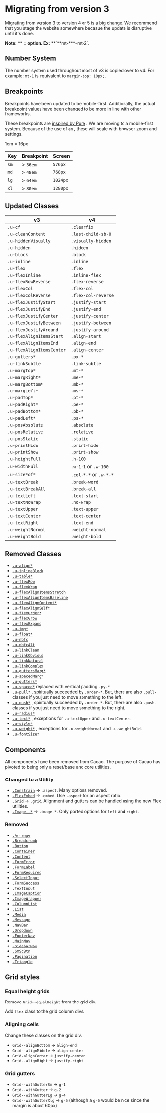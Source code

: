 # Migrating from version 3

Migrating from version 3 to version 4 or 5 is a big change. We recommend that you stage the website somewhere becasue the update is disruptive until it's done.

**Note:** \*\* **= option.** **Ex:** **\`**mt-\*\*\*`→`mt-2\`.

## Number System

The number system used throughout most of v3 is copied over to v4. For example: `mt-1` is equivalent to `margin-top: 10px;`.

## Breakpoints

Breakpoints have been updated to be mobile-first. Additionally, the actual breakpoint values have been changed to be more in line with other frameworks.

These breakpoints are [inspired by Pure](https://purecss.io/grids/#:~:text=%3C/div%3E-,Default%20Media%20Queries,-When%20using%20Responsive) . We are moving to a mobile-first system. Because of the use of `em` , these will scale with browser zoom and settings.

1em = 16px

| Key  | Breakpoint | Screen   |
| ---- | ---------- | -------- |
| `sm` | > `36em`   | `576px`  |
| `md` | > `48em`   | `768px`  |
| `lg` | > `64em`   | `1024px` |
| `xl` | > `80em`   | `1280px` |

## Updated Classes

| v3                        | v4                  |
| ------------------------- | ------------------- |
| `.u-cf`                   | `.clearfix`         |
| `.u-cleanContent`         | `.last-child-sb-0`  |
| `.u-hiddenVisually`       | `.visually-hidden`  |
| `.u-hidden`               | `.hidden`           |
| `.u-block`                | `.block`            |
| `.u-inline`               | `.inline`           |
| `.u-flex`                 | `.flex`             |
| `.u-flexInline`           | `.inline-flex`      |
| `.u-flexRowReverse`       | `.flex-reverse`     |
| `.u-flexCol`              | `.flex-col`         |
| `.u-flexColReverse`       | `.flex-col-reverse` |
| `.u-flexJustifyStart`     | `.justify-start`    |
| `.u-flexJustifyEnd`       | `.justify-end`      |
| `.u-flexJustifyCenter`    | `.justify-center`   |
| `.u-flexJustifyBetween`   | `.justify-between`  |
| `.u-flexJustifyAround`    | `.justify-around`   |
| `.u-flexAlignItemsStart`  | `.align-start`      |
| `.u-flexAlignItemsEnd`    | `.align-end`        |
| `.u-flexAlignItemsCenter` | `.align-center`     |
| `.u-gutters*`             | `.px-*`     |
| `.u-linkSubtle`           | `.link-subtle`      |
| `.u-margTop*`             | `.mt-*`             |
| `.u-margRight*`           | `.me-*`             |
| `.u-margBottom*`          | `.mb-*`             |
| `.u-margLeft*`            | `.ms-*`             |
| `.u-padTop*`              | `.pt-*`             |
| `.u-padRight*`            | `.pe-*`             |
| `.u-padBottom*`           | `.pb-*`             |
| `.u-padLeft*`             | `.ps-*`             |
| `.u-posAbsolute`          | `.absolute`         |
| `.u-posRelative`          | `.relative`         |
| `.u-posStatic`            | `.static`           |
| `.u-printHide`            | `.print-hide`       |
| `.u-printShow`            | `.print-show`       |
| `.u-heightFull`           | `.h-100`            |
| `.u-widthFull`            | `.w-1-1` or `.w-100` |
| `.u-size*of*`             | `.col-*-*` or `.w-*-*` |
| `.u-textBreak`            | `.break-word`       |
| `.u-textBreakAll`         | `.break-all`        |
| `.u-textLeft`             | `.text-start`       |
| `.u-textNoWrap`           | `.no-wrap`          |
| `.u-textUpper`            | `.text-upper`       |
| `.u-textCenter`           | `.text-center`      |
| `.u-textRight`            | `.text-end`         |
| `.u-weightNormal`         | `.weight-normal`    |
| `.u-weightBold`           | `.weight-bold`      |

## Removed Classes

- [`.u-align*`](https://github.com/aptuitiv/cacao/blob/v3.21.0/src/css/utils/align/align.css)
- [`.u-inlineBlock`](https://github.com/aptuitiv/cacao/blob/v3.21.0/src/css/utils/display/display.css#L52)
- [`.u-table*`](https://github.com/aptuitiv/cacao/blob/v3.21.0/src/css/utils/display/display.css#L58)
- [`.u-flexRow`](https://github.com/aptuitiv/cacao/blob/v3.21.0/src/css/utils/flex/flex.css#L26)
- [`.u-flexWrap`](https://github.com/aptuitiv/cacao/blob/v3.21.0/src/css/utils/flex/flex.css#L47)
- [`.u-flexAlignItemsStretch`](https://github.com/aptuitiv/cacao/blob/v3.21.0/src/css/utils/flex/flex.css#L103)
- [`.u-flexAlignItemsBaseline`](https://github.com/aptuitiv/cacao/blob/v3.21.0/src/css/utils/flex/flex.css#L107C1-L107C26)
- [`.u-flexAlignContent*`](https://github.com/aptuitiv/cacao/blob/v3.21.0/src/css/utils/flex/flex.css#L112)
- [`.u-flexAlignSelf*`](https://github.com/aptuitiv/cacao/blob/v3.21.0/src/css/utils/flex/flex.css#L157)
- [`.u-flexOrder*`](https://github.com/aptuitiv/cacao/blob/v3.21.0/src/css/utils/flex/flex.css#L185)
- [`.u-flexGrow`](https://github.com/aptuitiv/cacao/blob/v3.21.0/src/css/utils/flex/flex.css#L201)
- [`.u-flexExpand`](https://github.com/aptuitiv/cacao/blob/v3.21.0/src/css/utils/flex/flex.css#L231)
- [`.u-img*`](https://github.com/aptuitiv/cacao/blob/v3.21.0/src/css/utils/image/image.css) [](https://github.com/aptuitiv/cacao/blob/v3.21.0/src/css/utils/layout/layout.css#L8)
- [`.u-float*`](https://github.com/aptuitiv/cacao/blob/v3.21.0/src/css/utils/layout/layout.css#L32)
- [`.u-nbfc`](https://github.com/aptuitiv/cacao/blob/v3.21.0/src/css/utils/layout/layout.css#L44)
- [`.u-nbfcAlt`](https://github.com/aptuitiv/cacao/blob/v3.21.0/src/css/utils/layout/layout.css#L57)
- [`.u-linkClean`](https://github.com/aptuitiv/cacao/blob/v3.21.0/src/css/utils/link/link.css)
- [`.u-linkObvious`](https://github.com/aptuitiv/cacao/blob/v3.21.0/src/css/utils/link/link.css)
- [`.u-linkNatural`](https://github.com/aptuitiv/cacao/blob/v3.21.0/src/css/utils/link/link.css)
- [`.u-linkComplex`](https://github.com/aptuitiv/cacao/blob/v3.21.0/src/css/utils/link/link.css)
- [`.u-guttersMarg*`](https://github.com/aptuitiv/cacao/blob/v3.21.0/src/css/utils/margin/gutters.css)
- [`.u-spacedMarg*`](https://github.com/aptuitiv/cacao/blob/v3.21.0/src/css/utils/margin/spaced.css)
- [`.u-gutters*`](https://github.com/aptuitiv/cacao/blob/v3.21.0/src/css/utils/padding/gutters.css)
- [`.u-spaced*`](https://github.com/aptuitiv/cacao/blob/v3.21.0/src/css/utils/padding/spaced.css) replaced with vertical padding `.py-*`
- [`.u-pull*`](https://github.com/aptuitiv/cacao/blob/v3.21.0/src/css/utils/pull/pull.css) , spiritually succeeded by `.order-*`. But, there are also `.pull-` classes if you just need to move something to the left.
- [`.u-push*`](https://github.com/aptuitiv/cacao/blob/v3.21.0/src/css/utils/push/push.css) , spiritually succeeded by `.order-*`. But, there are also `.push-` classes if you just need to move something to the right.
- [`.u-radius*`](https://github.com/aptuitiv/cacao/blob/v3.21.0/src/css/utils/radius/radius.css)
- [`.u-text*`](https://github.com/aptuitiv/cacao/blob/v3.21.0/src/css/utils/typography/typography.css#L30) , exceptions for `.u-textUpper` and `.u-textCenter`.
- [`.u-style*`](https://github.com/aptuitiv/cacao/blob/v3.21.0/src/css/utils/typography/typography.css#L41)
- [`.u-weight*`](https://github.com/aptuitiv/cacao/blob/v3.21.0/src/css/utils/typography/typography.css#L67) , exceptions for `.u-weightNormal` and `.u-weightBold`.
- [`.u-fontSize*`](https://github.com/aptuitiv/cacao/blob/v3.21.0/src/css/utils/typography/typography.css#L98)

## Components

All components have been removed from Cacao. The purpose of Cacao has pivoted to being only a reset/base and core utilities.

### Changed to a Utility

- [`.Constrain`](https://github.com/aptuitiv/cacao/blob/v3.21.0/src/css/components/constrain/constrain.css) → `.aspect`. Many options removed.
- [`.FlexEmbed`](https://github.com/aptuitiv/cacao/blob/v3.21.0/src/css/components/flexembed/flexembed.css) → `.embed`. Use `.aspect` for an aspect ratio.
- [`.Grid`](https://github.com/aptuitiv/cacao/blob/v3.21.0/src/css/components/grid/grid.css) → `.grid`. Alignment and gutters can be handled using the new Flex utilities.
- [`.Image--*`](https://github.com/aptuitiv/cacao/blob/v3.21.0/src/css/components/image/image.css) → `.image-*`. Only ported options for `left` and `right`.

### Removed

- [`.Arrange`](https://github.com/aptuitiv/cacao/blob/v3.21.0/src/css/components/arrange/arrange.css)
- [`.Breadcrumb`](https://github.com/aptuitiv/cacao/blob/v3.21.0/src/css/components/breadcrumb/breadcrumb.css)
- [`.Button`](https://github.com/aptuitiv/cacao/blob/v3.21.0/src/css/components/button/button.css)
- [`.Container`](https://github.com/aptuitiv/cacao/blob/v3.21.0/src/css/components/container/container.css)
- [`.Content`](https://github.com/aptuitiv/cacao/blob/v3.21.0/src/css/components/content/content.css)
- [`.FormError`](https://github.com/aptuitiv/cacao/blob/v3.21.0/src/css/components/form/error.css)
- [`.FormLabel`](https://github.com/aptuitiv/cacao/blob/v3.21.0/src/css/components/form/label.css)
- [`.FormRequired`](https://github.com/aptuitiv/cacao/blob/v3.21.0/src/css/components/form/required.css)
- [`.SelectInput`](https://github.com/aptuitiv/cacao/blob/v3.21.0/src/css/components/form/selectmenu.css)
- [`.FormSuccess`](https://github.com/aptuitiv/cacao/blob/v3.21.0/src/css/components/form/success.css)
- [`.TextInput`](https://github.com/aptuitiv/cacao/blob/v3.21.0/src/css/components/form/textinput.css)
- [`.ImageCaption`](https://github.com/aptuitiv/cacao/blob/v3.21.0/src/css/components/image/caption.css)
- [`.ImageWrapper`](https://github.com/aptuitiv/cacao/blob/v3.21.0/src/css/components/image/wrapper.css)
- [`.ColumnList`](https://github.com/aptuitiv/cacao/blob/v3.21.0/src/css/components/list/columns.css)
- [`.List`](https://github.com/aptuitiv/cacao/blob/v3.21.0/src/css/components/list/list.css)
- [`.Media`](https://github.com/aptuitiv/cacao/blob/v3.21.0/src/css/components/media/media.css)
- [`.Message`](https://github.com/aptuitiv/cacao/blob/v3.21.0/src/css/components/message/message.css)
- [`.NavBar`](https://github.com/aptuitiv/cacao/blob/v3.21.0/src/css/components/navigation/bar.css)
- [`.Dropdown`](https://github.com/aptuitiv/cacao/blob/v3.21.0/src/css/components/navigation/dropdown.css)
- [`.FooterNav`](https://github.com/aptuitiv/cacao/blob/v3.21.0/src/css/components/navigation/footer.css)
- [`.MainNav`](https://github.com/aptuitiv/cacao/blob/v3.21.0/src/css/components/navigation/mainnav.css)
- [`.SidebarNav`](https://github.com/aptuitiv/cacao/blob/v3.21.0/src/css/components/navigation/sidebar.css)
- [`.SmScBtn`](https://github.com/aptuitiv/cacao/blob/v3.21.0/src/css/components/navigation/small-screen-button.css)
- [`.Pagination`](https://github.com/aptuitiv/cacao/blob/v3.21.0/src/css/components/pagination/pagination.css)
- [`.Triangle`](https://github.com/aptuitiv/cacao/blob/v3.21.0/src/css/components/triangle/triangle.css)

## Grid styles

### Equal height grids

Remove `Grid--equalHeight` from the grid div.

Add `flex` class to the grid column divs.

### Aligning cells

Change these classes on the grid div.

- `Grid--alignBottom` → `align-end`
- `Grid--alignMiddle` → `align-center`
- `Grid-alignCenter` → `justify-center`
- `Grid--alignRight` → `justify-right`

### Grid gutters

- `Grid--withGutterSm` → `g-1`
- `Grid--withGutter` → `g-2`
- `Grid--withGutterLg` → `g-4`
- `Grid--withGutterXlg` → `g-5` (although a `g-6` would be nice since the margin is about 60px)
